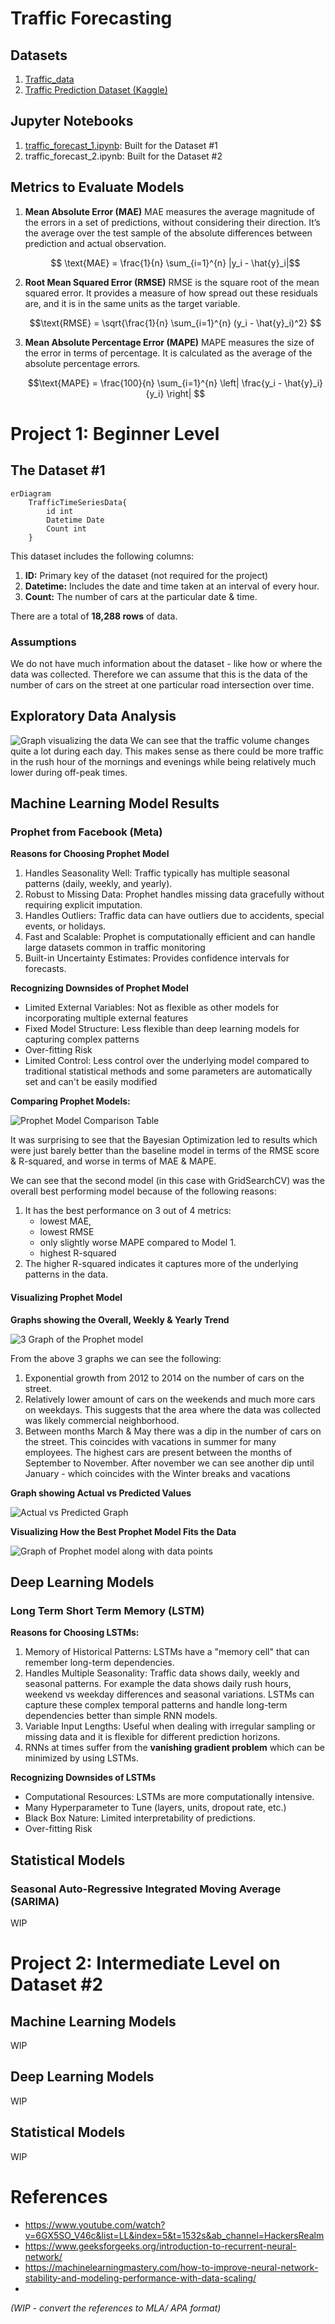 # Traffic Forecasting

## Datasets
1. [Traffic_data](data/TrafficDataTimeSeriesAnalysis.csv)
2. [Traffic Prediction Dataset (Kaggle)](https://www.kaggle.com/datasets/fedesoriano/traffic-prediction-dataset)

## Jupyter Notebooks
1. [traffic_forecast_1.ipynb](./traffic_forecast_nb1.ipynb): Built for the Dataset #1
2. traffic_forecast_2.ipynb: Built for the Dataset #2

## Metrics to Evaluate Models
1. **Mean Absolute Error (MAE)**
   MAE measures the average magnitude of the errors in a set of predictions, without considering their direction. It’s the average over the test sample of the absolute differences between prediction and actual observation.

    ```math
     \text{MAE} = \frac{1}{n} \sum_{i=1}^{n} |y_i - \hat{y}_i|
     ```

2. **Root Mean Squared Error (RMSE)**
   RMSE is the square root of the mean squared error. It provides a measure of how spread out these residuals are, and it is in the same units as the target variable.

   ```math
   \text{RMSE} = \sqrt{\frac{1}{n} \sum_{i=1}^{n} (y_i - \hat{y}_i)^2} 
   ```
3. **Mean Absolute Percentage Error (MAPE)**
   MAPE measures the size of the error in terms of percentage. It is calculated as the average of the absolute percentage errors.

   ```math
   \text{MAPE} = \frac{100}{n} \sum_{i=1}^{n} \left| \frac{y_i - \hat{y}_i}{y_i} \right| 
   ```

# Project 1: Beginner Level
## The Dataset #1

```mermaid
erDiagram
    TrafficTimeSeriesData{
        id int
        Datetime Date
        Count int
    }
```
This dataset includes the following columns:
1. **ID:** Primary key of the dataset (not required for the project)
2. **Datetime:** Includes the date and time taken at an interval of every hour.
3. **Count:** The number of cars at the particular date & time.  

There are a total of **18,288 rows** of data.

### Assumptions
We do not have much information about the dataset - like how or where the data was collected. Therefore we can assume that this is the data of the number of cars on the street at one particular road intersection over time.

## Exploratory Data Analysis
![Graph visualizing the data](./images/dataset1_eda.png)
We can see that the traffic volume changes quite a lot during each day. This makes sense as there could be more traffic in the rush hour of the mornings and evenings while being relatively much lower during off-peak times.

## Machine Learning Model Results
### Prophet from Facebook (Meta)

**Reasons for Choosing Prophet Model**
1. Handles Seasonality Well: Traffic typically has multiple seasonal patterns (daily, weekly, and yearly).
2. Robust to Missing Data: Prophet handles missing data gracefully without requiring explicit imputation.
3. Handles Outliers: Traffic data can have outliers due to accidents, special events, or holidays.
4. Fast and Scalable: Prophet is computationally efficient and can handle large datasets common in traffic monitoring
5. Built-in Uncertainty Estimates: Provides confidence intervals for forecasts.


**Recognizing Downsides of Prophet Model**
- Limited External Variables: Not as flexible as other models for incorporating multiple external features
- Fixed Model Structure: Less flexible than deep learning models for capturing complex patterns
- Over-fitting Risk
- Limited Control: Less control over the underlying model compared to traditional statistical methods and some parameters are automatically set and can't be easily modified


**Comparing Prophet Models:**

![Prophet Model Comparison Table](./images/Prophet_Model_Comparisons.png)

It was surprising to see that the Bayesian Optimization led to results which were just barely better than the baseline model in terms of the RMSE score & R-squared, and worse in terms of MAE & MAPE. 

We can see that the second model (in this case with GridSearchCV) was the overall best performing model because of the following reasons:
1. It has the best performance on 3 out of 4 metrics:
   - lowest MAE, 
   - lowest RMSE  
   - only slightly worse MAPE compared to Model 1.
   - highest R-squared
2. The higher R-squared indicates it captures more of the underlying patterns in the data.

#### Visualizing Prophet Model
**Graphs showing the Overall, Weekly & Yearly Trend**

![3 Graph of the Prophet model](./images/prophet_trend_components.png)

From the above 3 graphs we can see the following:
   1. Exponential growth from 2012 to 2014 on the number of cars on the street.
   2. Relatively lower amount of cars on the weekends and much more cars on weekdays. This suggests that the area where the data was collected was likely commercial neighborhood.
   3. Between months March & May there was a dip in the number of cars on the street. This coincides with vacations in summer for many employees. The highest cars are present between the months of September to November. After november we can see another dip until January - which coincides with the Winter breaks and vacations

**Graph showing Actual vs Predicted Values**

![Actual vs Predicted Graph](./images/prophet_actual_vs_predicted.png)

**Visualizing How the Best Prophet Model Fits the Data**

![Graph of Prophet model along with data points](./images/prophet_best_mode_fit_data.png)

## Deep Learning Models
### Long Term Short Term Memory (LSTM)
**Reasons for Choosing LSTMs:**
1. Memory of Historical Patterns: LSTMs have a "memory cell" that can remember long-term dependencies.
2. Handles Multiple Seasonality: Traffic data shows daily, weekly and seasonal patterns. For example the data shows daily rush hours, weekend vs weekday differences and seasonal variations. LSTMs can capture these complex temporal patterns and handle long-term dependencies better than simple RNN models.
3. Variable Input Lengths: Useful when dealing with irregular sampling or missing data and it is flexible for different prediction horizons.
4. RNNs at times suffer from the **vanishing gradient problem** which can be minimized by using LSTMs. 

**Recognizing Downsides of LSTMs**

- Computational Resources: LSTMs are more computationally intensive.
- Many Hyperparameter to Tune (layers, units, dropout rate, etc.)
- Black Box Nature: Limited interpretability of predictions.
- Over-fitting Risk


## Statistical Models
### Seasonal Auto-Regressive Integrated Moving Average (SARIMA) 
WIP

# Project 2: Intermediate Level on Dataset #2
## Machine Learning Models
WIP

## Deep Learning Models
WIP

## Statistical Models
WIP


# References
- https://www.youtube.com/watch?v=6GX5SO_V46c&list=LL&index=5&t=1532s&ab_channel=HackersRealm
- https://www.geeksforgeeks.org/introduction-to-recurrent-neural-network/
- https://machinelearningmastery.com/how-to-improve-neural-network-stability-and-modeling-performance-with-data-scaling/
- 
_(WIP - convert the references to MLA/ APA format)_